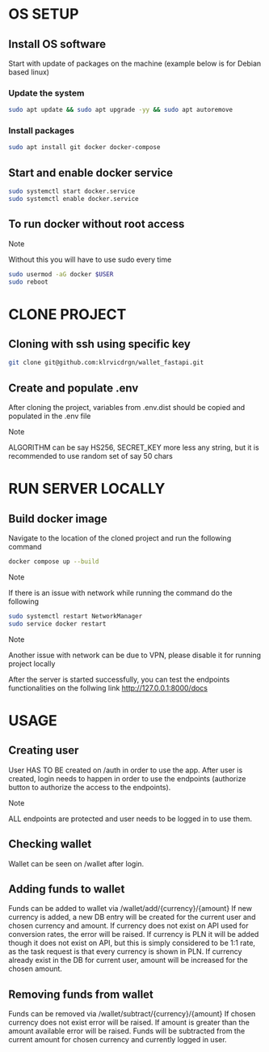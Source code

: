 # OS SETUP

## Install OS software
Start with update of packages on the machine (example below is for Debian based linux)

### Update the system
```bash
sudo apt update && sudo apt upgrade -yy && sudo apt autoremove
```

### Install packages
```bash
sudo apt install git docker docker-compose
```

## Start and enable docker service
```bash
sudo systemctl start docker.service
sudo systemctl enable docker.service
```

## To run docker without root access
> [!NOTE]
> Without this you will have to use sudo every time

```bash
sudo usermod -aG docker $USER
sudo reboot
```

# CLONE PROJECT

## Cloning with ssh using specific key
```bash
git clone git@github.com:klrvicdrgn/wallet_fastapi.git
```

## Create and populate .env
After cloning the project, variables from .env.dist should be copied and populated in the .env file

> [!NOTE]
> ALGORITHM can be say HS256, SECRET_KEY more less any string, but it is recommended to use random set of say 50 chars

# RUN SERVER LOCALLY

## Build docker image
Navigate to the location of the cloned project and run the following command

```bash
docker compose up --build
```

> [!NOTE]
> If there is an issue with network while running the command do the following

```bash
sudo systemctl restart NetworkManager
sudo service docker restart
```

> [!NOTE]
> Another issue with network can be due to VPN, please disable it for running project locally

After the server is started successfully, you can test the endpoints functionalities on the follwing link http://127.0.0.1:8000/docs


# USAGE

## Creating user
User HAS TO BE created on /auth in order to use the app.
After user is created, login needs to happen in order to use the endpoints (authorize button to authorize the access to the endpoints).

> [!NOTE]
> ALL endpoints are protected and user needs to be logged in to use them.

## Checking wallet
Wallet can be seen on /wallet after login. 

## Adding funds to wallet
Funds can be added to wallet via /wallet/add/{currency}/{amount}
If new currency is added, a new DB entry will be created for the current user and chosen currency and amount.
If currency does not exist on API used for conversion rates, the error will be raised.
If currency is PLN it will be added though it does not exist on API, but this is simply considered to be 1:1 rate, as the task request is that every currency is shown in PLN.
If currency already exist in the DB for current user, amount will be increased for the chosen amount.

## Removing funds from wallet
Funds can be removed via /wallet/subtract/{currency}/{amount}
If chosen currency does not exist error will be raised.
If amount is greater than the amount available error will be raised.
Funds will be subtracted from the current amount for chosen currency and currently logged in user.